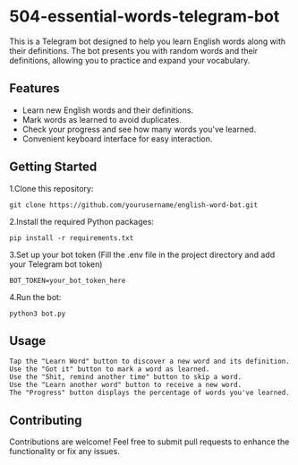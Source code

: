 # 504-essential-words-telegram-bot
This is a Telegram bot designed to help you learn English words along with their definitions. The bot presents you with random words and their definitions, allowing you to practice and expand your vocabulary.

## Features

- Learn new English words and their definitions.
- Mark words as learned to avoid duplicates.
- Check your progress and see how many words you've learned.
- Convenient keyboard interface for easy interaction.

## Getting Started

1.Clone this repository:

   `git clone https://github.com/yourusername/english-word-bot.git`
   
2.Install the required Python packages:

   `pip install -r requirements.txt`
   
3.Set up your bot token (Fill the .env file in the project directory and add your Telegram bot token)

   `BOT_TOKEN=your_bot_token_here`

4.Run the bot:

   `python3 bot.py`
   
## Usage

    Tap the "Learn Word" button to discover a new word and its definition.
    Use the "Got it" button to mark a word as learned.
    Use the "Shit, remind another time" button to skip a word.
    Use the "Learn another word" button to receive a new word.
    The "Progress" button displays the percentage of words you've learned.

## Contributing

Contributions are welcome! Feel free to submit pull requests to enhance the functionality or fix any issues.
